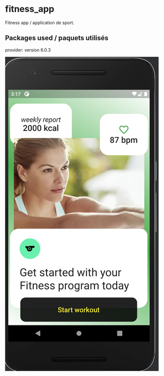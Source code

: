 # fitness_app

Fitness app / application de sport.

## Packages used / paquets utilisés

provider: version 6.0.3

![cap1.png](images/cap1.png)